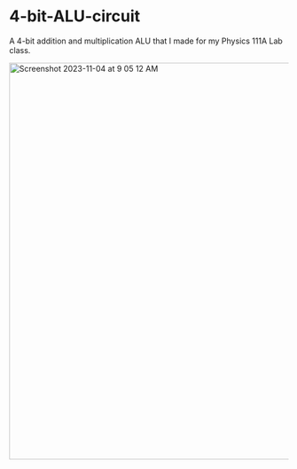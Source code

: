 # 4-bit-ALU-circuit

A 4-bit addition and multiplication ALU that I made for my Physics 111A Lab class.

<img width="716" alt="Screenshot 2023-11-04 at 9 05 12 AM" src="https://github.com/aL1fee/4-bit-ALU-circuit/assets/47246379/d9efa831-c6ef-4f5c-b800-eaebdfb3212a">
